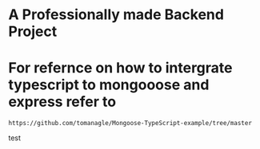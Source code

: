# A Professionally made Backend Project 

# For refernce on how to intergrate typescript to mongooose and express refer to 
`https://github.com/tomanagle/Mongoose-TypeScript-example/tree/master`

test